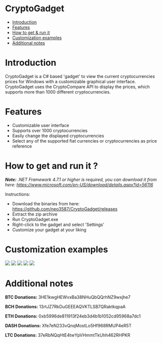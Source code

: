 # CryptoGadget

- [Introduction](#introduction)
- [Features](#features)
- [How to get & run it](#get_run)
- [Customization examples](#examples)
- [Additional notes](#notes)

# <a name ="introduction"></a> Introduction

CryptoGadget is a C# based 'gadget' to view the current cryptocurrencies prices for Windows with a customizable graphical user interface. CryptoGadget uses the CryptoCompare API to display the prices, which supports more than 1000 different cryptocurrencies.

# <a name="features"></a> Features

- Customizable user interface
- Supports over 1000 cryptocurrencies
- Easily change the displayed cryptocurrencies
- Select any of the supported fiat currencies or cryptocurrencies as price reference

# <a name="get_run"></a> How to get and run it ?

<i>**Note:** .NET Framework 4.7.1 or higher is required, you can download it from here: https://www.microsoft.com/en-US/download/details.aspx?id=56116</i>

Instructions: 
- Download the binaries from here: https://github.com/neo3587/CryptoGadget/releases
- Extract the zip archive
- Run CryptoGadget.exe
- Right-click to the gadget and select 'Settings'
- Customize your gadget at your liking

# <a name="examples"></a> Customization examples

<img src="https://i.imgur.com/JbpMrRU.png" /> <img src="https://i.imgur.com/akTk6a8.png" /> <img src="https://i.imgur.com/WrBOFiE.png" /> <img src="https://i.imgur.com/P5R1tO6.png" /> <img src="https://i.imgur.com/AIWLtZ7.png" />

# <a name="notes"></a> Additional notes



**BTC Donations:** 3HE1kwgHEWvxBa38NHuQbQQrhNZ9wxjhe7

**BCH Donations:** 13rtJZ7RkDuGEEEAQVKTLSB7QRaktkqpaA

**ETH Donations:** 0xb5996de811913f24eb3d4b1b1052cd95968a7dc1

**DASH Donations:** Xfe7eN233vQnqMostLo5Hf968RMUP4eR5T

**LTC Donations:** 37eRbNQqHtE4twYpVHmmtTkUhh462RHPKR
